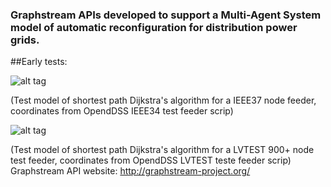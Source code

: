 ### Graphstream APIs developed to support a Multi-Agent System model of automatic reconfiguration for distribution power grids.

##Early tests:


![alt tag](http://i.imgur.com/lWRuxAb.gif)

(Test model of shortest path Dijkstra's algorithm for a IEEE37 node feeder, coordinates from OpendDSS IEEE34 test feeder scrip)

![alt tag](http://i.imgur.com/A8JvRvF.gif)

(Test model of shortest path Dijkstra's algorithm for a LVTEST 900+ node test feeder, coordinates from OpendDSS LVTEST teste feeder scrip)
Graphstream API website: http://graphstream-project.org/
